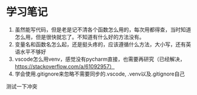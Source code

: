 # 学习笔记

1. 虽然能写代码，但是老是记不清各个函数怎么用的，每次用都得查，当时知道怎么用，但是很快就忘了。不知道有什么好的方法没有。
2. 变量名和函数名怎么起，还是挺头疼的，应该遵循什么方法，大小写，还有英语水平不够好
3. vscode怎么用venv，感觉没有pycharm直接，也需要再研究（已经解决，https://stackoverflow.com/a/61092957）
4. 学会使用.gitignore来忽略不需要同步的.vscode, .venv以及.gitignore自己

测试一下冲突

